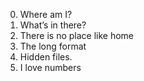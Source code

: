 0. Where am I?
1. What’s in there?
 2. There is no place like home 
3. The long format 
4. Hidden files. 
5. I love numbers 
